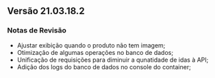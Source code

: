 ## Versão 21.03.18.2
### Notas de Revisão

- Ajustar exibição quando o produto não tem imagem;
- Otimização de algumas operações no banco de dados;
- Unificação de requisições para diminuir a qunatidade de idas à API;
- Adição dos logs do banco de dados no console do container;
